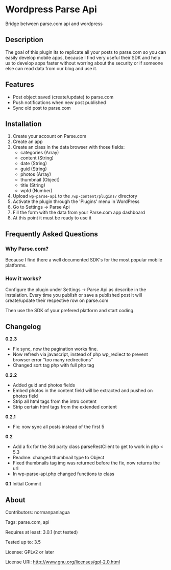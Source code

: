 # Wordpress Parse Api

Bridge between parse.com api and wordpress

## Description

The goal of this plugin its to replicate all your posts to parse.com so you can easily
develop mobile apps, because I find very useful their SDK and help us to develop
apps faster without worring about the security or if someone else can read data from our blog
and use it.

## Features

* Post object saved (create/update) to parse.com
* Push notifications when new post published
* Sync old post to parse.com

## Installation

1. Create your account on Parse.com
2. Create an app
3. Create an class in the data browser with those fields:
	* categories (Array)
	* content (String)
	* date (String)
	* guid (String)
	* photos (Array)
	* thumbnail (Object)
	* title (String)
	* wpId (Number)
4. Upload `wp-parse-api` to the `/wp-content/plugins/` directory
5. Activate the plugin through the 'Plugins' menu in WordPress
6. Go to Settings -> Parse Api
7. Fill the form with the data from your Parse.com app dashboard
8. At this point it must be ready to use it

## Frequently Asked Questions

### Why Parse.com?

Because I find there a well documented SDK's for the most popular mobile platforms.

### How it works?

Configure the plugin under Settings -> Parse Api as describe in the instalation. 
Every time you publish or save a published post it will create/update their 
respective row on parse.com

Then use the SDK of your prefered platform and start coding.

## Changelog

**0.2.3**
* Fix sync, now the pagination works fine.
* Now refresh via javascript, instead of php wp_rediect to prevent browser error "too many redirections"
* Changed sort tag php with full php tag

**0.2.2**
* Added guid and photos fields
* Embed photos in the content field will be extracted and pushed on photos field
* Strip all html tags from the intro content
* Strip certain html tags from the extended content

**0.2.1**
* Fix: now sync all posts instead of the first 5

**0.2**
* Add a fix for the 3rd party class parseRestClient to get to work in php < 5.3
* Readme: changed thumbnail type to Object
* Fixed thumbnails tag img was returned before the fix, now returns the url
* In wp-parse-api.php changed functions to class

**0.1**
Initial Commit 

## About

Contributors: normanpaniagua

Tags: parse.com, api

Requires at least: 3.0.1 (not tested)

Tested up to: 3.5

License: GPLv2 or later

License URI: http://www.gnu.org/licenses/gpl-2.0.html